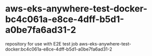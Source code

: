 # aws-eks-anywhere-test-docker-bc4c061a-e8ce-4dff-b5d1-a0be7fa6ad31-2
repository for use with E2E test job aws-eks-anywhere-test-docker:bc4c061a-e8ce-4dff-b5d1-a0be7fa6ad31-2
